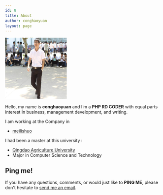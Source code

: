 ```yaml
---
id: 8
title: About
author: conghaoyuan
layout: page
---
```


  <img alt="" src="../images/head.jpeg" width="200" height="200" />

Hello, my name is __conghaoyuan__ and I’m a __PHP RD CODER__ with equal parts interest in business, management development, and writing.

I am working at the Company in 
- [meilishuo](http://www.meilishuo.com)

I had been a master at this university :

- [Qingdao Agriculture University ](http://www.qau.edu.cn/)
- Major in Computer Science and Technology

## Ping me!

If you have any questions, comments, or would just like to __PING ME__, please don't hesitate to  [send me an email](mailto:conghaoyuan@gmail.com). 

